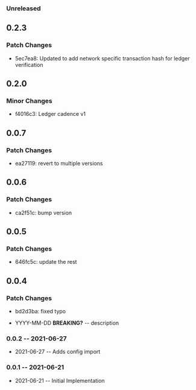 ### Unreleased

## 0.2.3

### Patch Changes

- 5ec7ea8: Updated to add network specific transaction hash for ledger verification

## 0.2.0

### Minor Changes

- f4016c3: Ledger cadence v1

## 0.0.7

### Patch Changes

- ea27119: revert to multiple versions

## 0.0.6

### Patch Changes

- ca2f51c: bump version

## 0.0.5

### Patch Changes

- 646fc5c: update the rest

## 0.0.4

### Patch Changes

- bd2d3ba: fixed typo

- YYYY-MM-DD **BREAKING?** -- description

### 0.0.2 -- 2021-06-27

- 2021-06-27 -- Adds config import

### 0.0.1 -- 2021-06-21

- 2021-06-21 -- Initial Implementation
